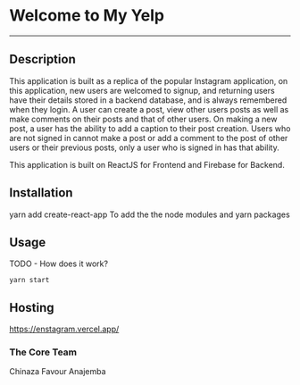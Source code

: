 # Welcome to My Yelp
***

## Description
This application is built as a replica of the popular Instagram application, on this application, new users are welcomed to signup, and returning users have their details stored in a backend database, and is always remembered when they login. A user can create a post, view other users posts as well as make comments on their posts and that of other users. On making a new post, a user has the ability to add a caption to their post creation. Users who are not signed in cannot make a post or add a comment to the post of other users or their previous posts, only a user who is signed in has that ability.

This application is built on ReactJS for Frontend and Firebase for Backend.

## Installation
yarn add create-react-app 
To add the the node modules and yarn packages

## Usage
TODO - How does it work?
```
yarn start
```

## Hosting
https://enstagram.vercel.app/

### The Core Team
Chinaza Favour Anajemba
